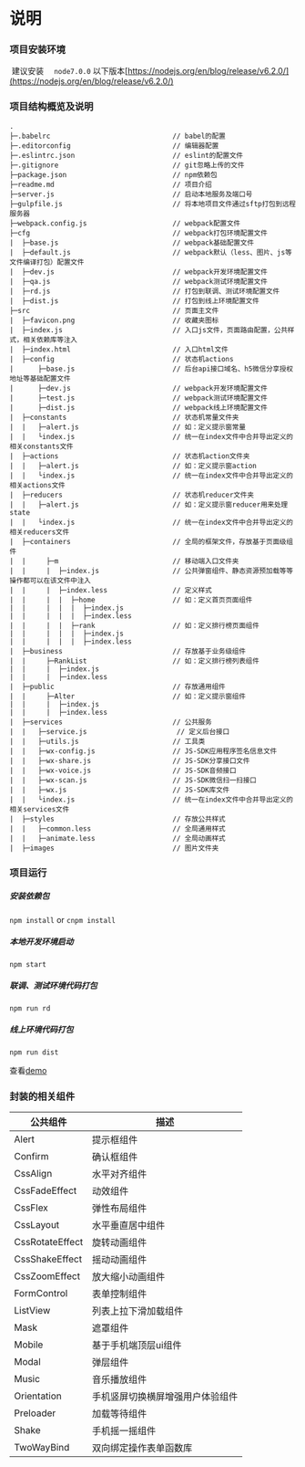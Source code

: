 # 说明

### 项目安装环境	

​	建议安装    `  node7.0.0` 以下版本[https://nodejs.org/en/blog/release/v6.2.0/](https://nodejs.org/en/blog/release/v6.2.0/)

### 项目结构概览及说明

```tree
.
├─.babelrc                              // babel的配置
├─.editorconfig                         // 编辑器配置
├─.eslintrc.json                        // eslint的配置文件
├─.gitignore                            // git忽略上传的文件
├─package.json                        	// npm依赖包
├─readme.md                          	// 项目介绍
├─server.js				    			// 启动本地服务及端口号
├─gulpfile.js				    		// 将本地项目文件通过sftp打包到远程服务器
├─webpack.config.js		    			// webpack配置文件
├─cfg                         		    // webpack打包环境配置文件
|  ├─base.js							// webpack基础配置文件
|  ├─default.js							// webpack默认（less、图片、js等文件编译打包）配置文件
|  ├─dev.js								// webpack开发环境配置文件
|  ├─qa.js								// webpack测试环境配置文件
|  ├─rd.js								// 打包到联调、测试环境配置文件
|  ├─dist.js							// 打包到线上环境配置文件
├─src                                 	// 页面主文件
|  ├─favicon.png						// 收藏夹图标
|  ├─index.js							// 入口js文件，页面路由配置，公共样式，相关依赖库等注入
|  ├─index.html             		  	// 入口html文件
|  ├─config                            	// 状态机actions
|      ├─base.js                        // 后台api接口域名、h5微信分享授权地址等基础配置文件
|      ├─dev.js                         // webpack开发环境配置文件
|      ├─test.js                        // webpack测试环境配置文件
|      ├─dist.js                        // webpack线上环境配置文件
|  ├─constants                          // 状态机常量文件夹
|  |   ├─alert.js                      	// 如：定义提示窗常量
|  |   └index.js                      	// 统一在index文件中合并导出定义的相关constants文件
|  ├─actions                            // 状态机action文件夹
|  |   ├─alert.js                       // 如：定义提示窗action
|  |   └index.js                        // 统一在index文件中合并导出定义的相关actions文件
|  ├─reducers                           // 状态机reducer文件夹
|  |   ├─alert.js                       // 如：定义提示窗reducer用来处理state
|  |   └index.js                        // 统一在index文件中合并导出定义的相关reducers文件
|  ├─containers                         // 全局的框架文件，存放基于页面级组件
|  |     ├─m							// 移动端入口文件夹
|  |     |  ├─index.js					// 公共弹窗组件、静态资源预加载等等操作都可以在该文件中注入
|  |     |  ├─index.less				// 定义样式
|  |     |  |  ├─home                   // 如：定义首页页面组件
|  |     |  |  |  ├─index.js            
|  |     |  |  |  ├─index.less          
|  |     |  |  ├─rank                   // 如：定义排行榜页面组件
|  |     |  |  |  ├─index.js            
|  |     |  |  |  ├─index.less          
|  ├─business                           // 存放基于业务级组件
|  |     ├─RankList						// 如：定义排行榜列表组件
|  |     |  ├─index.js					
|  |     |  ├─index.less
|  ├─public                           	// 存放通用组件
|  |     ├─Alter						// 如：定义提示窗组件
|  |     |  ├─index.js					
|  |     |  ├─index.less
|  ├─services                           // 公共服务
|  |   ├─service.js                      // 定义后台接口
|  |   ├─utils.js                      	// 工具类
|  |   ├─wx-config.js                   // JS-SDK应用程序签名信息文件
|  |   ├─wx-share.js                    // JS-SDK分享接口文件
|  |   ├─wx-voice.js                    // JS-SDK音频接口
|  |   ├─wx-scan.js                     // JS-SDK微信扫一扫接口
|  |   ├─wx.js                     		// JS-SDK库文件
|  |   └index.js                        // 统一在index文件中合并导出定义的相关services文件
|  ├─styles                            	// 存放公共样式
|  |   ├─common.less                    // 全局通用样式
|  |   ├─animate.less                   // 全局动画样式
|  ├─images                          	// 图片文件夹
```
### 项目运行

##### 安装依赖包

`npm install` or `cnpm install`

##### 本地开发环境启动

`npm start`

##### 联调、测试环境代码打包

`npm run rd`

##### 线上环境代码打包

`npm run dist`

查看[demo](https://xiang0308.github.io/react-webpack/dist/#/m/effect)

### 封装的相关组件

| 公共组件            | 描述               |
| --------------- | ---------------- |
| Alert           | 提示框组件            |
| Confirm         | 确认框组件            |
| CssAlign        | 水平对齐组件           |
| CssFadeEffect   | 动效组件             |
| CssFlex         | 弹性布局组件           |
| CssLayout       | 水平垂直居中组件         |
| CssRotateEffect | 旋转动画组件           |
| CssShakeEffect  | 摇动动画组件           |
| CssZoomEffect   | 放大缩小动画组件         |
| FormControl     | 表单控制组件           |
| ListView        | 列表上拉下滑加载组件       |
| Mask            | 遮罩组件             |
| Mobile          | 基于手机端顶层ui组件      |
| Modal           | 弹层组件             |
| Music           | 音乐播放组件           |
| Orientation     | 手机竖屏切换横屏增强用户体验组件 |
| Preloader       | 加载等待组件           |
| Shake           | 手机摇一摇组件          |
| TwoWayBind      | 双向绑定操作表单函数库      |
